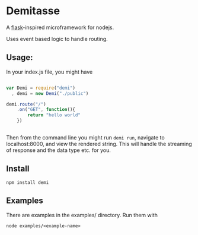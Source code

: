 # Demitasse #
A [flask][0]-inspired microframework for nodejs.

Uses event based logic to handle routing. 

## Usage: ##

In your index.js file, you might have

```javascript

var Demi = require("demi")
  , demi = new Demi("./public")

demi.route("/")
    .on("GET", function(){
        return "hello world"
    })
       
```


Then from the command line you might run `demi run`, navigate to
localhost:8000, and view the rendered string.  This will handle the streaming
of response and the data type etc. for you.


## Install ##

``` npm install demi ```

## Examples ##

There are examples in the examples/ directory. Run them with 

```
node examples/<example-name>
```


[0]: http://flask.pocoo.org/
